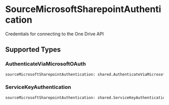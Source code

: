 # SourceMicrosoftSharepointAuthentication

Credentials for connecting to the One Drive API


## Supported Types

### AuthenticateViaMicrosoftOAuth

```python
sourceMicrosoftSharepointAuthentication: shared.AuthenticateViaMicrosoftOAuth = /* values here */
```

### ServiceKeyAuthentication

```python
sourceMicrosoftSharepointAuthentication: shared.ServiceKeyAuthentication = /* values here */
```

